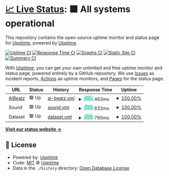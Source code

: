 # [📈 Live Status](https://uptime.aibeatz.com): <!--live status--> **🟩 All systems operational**

This repository contains the open-source uptime monitor and status page for [Upptime](https://upptime.js.org), powered by [Upptime](https://github.com/upptime/upptime).

[![Uptime CI](https://github.com/aibeatz/upptime/workflows/Uptime%20CI/badge.svg)](https://github.com/aibeatz/upptime/actions?query=workflow%3A%22Uptime+CI%22)
[![Response Time CI](https://github.com/aibeatz/upptime/workflows/Response%20Time%20CI/badge.svg)](https://github.com/aibeatz/upptime/actions?query=workflow%3A%22Response+Time+CI%22)
[![Graphs CI](https://github.com/aibeatz/upptime/workflows/Graphs%20CI/badge.svg)](https://github.com/aibeatz/upptime/actions?query=workflow%3A%22Graphs+CI%22)
[![Static Site CI](https://github.com/aibeatz/upptime/workflows/Static%20Site%20CI/badge.svg)](https://github.com/aibeatz/upptime/actions?query=workflow%3A%22Static+Site+CI%22)
[![Summary CI](https://github.com/aibeatz/upptime/workflows/Summary%20CI/badge.svg)](https://github.com/aibeatz/upptime/actions?query=workflow%3A%22Summary+CI%22)

With [Upptime](https://upptime.js.org), you can get your own unlimited and free uptime monitor and status page, powered entirely by a GitHub repository. We use [Issues](https://github.com/upptime/upptime/issues) as incident reports, [Actions](https://github.com/aibeatz/upptime/actions) as uptime monitors, and [Pages](https://uptime.aibeatz.com) for the status page.

<!--start: status pages-->
<!-- This summary is generated by Upptime (https://github.com/upptime/upptime) -->
<!-- Do not edit this manually, your changes will be overwritten -->
<!-- prettier-ignore -->
| URL | Status | History | Response Time | Uptime |
| --- | ------ | ------- | ------------- | ------ |
| <img alt="" src="https://icons.duckduckgo.com/ip3/aibeatz.com.ico" height="13"> [AIBeatz](https://aibeatz.com) | 🟩 Up | [ai-beatz.yml](https://github.com/AIBeatz/upptime/commits/HEAD/history/ai-beatz.yml) | <details><summary><img alt="Response time graph" src="./graphs/ai-beatz/response-time-week.png" height="20"> 463ms</summary><br><a href="https://uptime.aibeatz.com/history/ai-beatz"><img alt="Response time 299" src="https://img.shields.io/endpoint?url=https%3A%2F%2Fraw.githubusercontent.com%2FAIBeatz%2Fupptime%2FHEAD%2Fapi%2Fai-beatz%2Fresponse-time.json"></a><br><a href="https://uptime.aibeatz.com/history/ai-beatz"><img alt="24-hour response time 553" src="https://img.shields.io/endpoint?url=https%3A%2F%2Fraw.githubusercontent.com%2FAIBeatz%2Fupptime%2FHEAD%2Fapi%2Fai-beatz%2Fresponse-time-day.json"></a><br><a href="https://uptime.aibeatz.com/history/ai-beatz"><img alt="7-day response time 463" src="https://img.shields.io/endpoint?url=https%3A%2F%2Fraw.githubusercontent.com%2FAIBeatz%2Fupptime%2FHEAD%2Fapi%2Fai-beatz%2Fresponse-time-week.json"></a><br><a href="https://uptime.aibeatz.com/history/ai-beatz"><img alt="30-day response time 440" src="https://img.shields.io/endpoint?url=https%3A%2F%2Fraw.githubusercontent.com%2FAIBeatz%2Fupptime%2FHEAD%2Fapi%2Fai-beatz%2Fresponse-time-month.json"></a><br><a href="https://uptime.aibeatz.com/history/ai-beatz"><img alt="1-year response time 309" src="https://img.shields.io/endpoint?url=https%3A%2F%2Fraw.githubusercontent.com%2FAIBeatz%2Fupptime%2FHEAD%2Fapi%2Fai-beatz%2Fresponse-time-year.json"></a></details> | <details><summary><a href="https://uptime.aibeatz.com/history/ai-beatz">100.00%</a></summary><a href="https://uptime.aibeatz.com/history/ai-beatz"><img alt="All-time uptime 99.99%" src="https://img.shields.io/endpoint?url=https%3A%2F%2Fraw.githubusercontent.com%2FAIBeatz%2Fupptime%2FHEAD%2Fapi%2Fai-beatz%2Fuptime.json"></a><br><a href="https://uptime.aibeatz.com/history/ai-beatz"><img alt="24-hour uptime 100.00%" src="https://img.shields.io/endpoint?url=https%3A%2F%2Fraw.githubusercontent.com%2FAIBeatz%2Fupptime%2FHEAD%2Fapi%2Fai-beatz%2Fuptime-day.json"></a><br><a href="https://uptime.aibeatz.com/history/ai-beatz"><img alt="7-day uptime 100.00%" src="https://img.shields.io/endpoint?url=https%3A%2F%2Fraw.githubusercontent.com%2FAIBeatz%2Fupptime%2FHEAD%2Fapi%2Fai-beatz%2Fuptime-week.json"></a><br><a href="https://uptime.aibeatz.com/history/ai-beatz"><img alt="30-day uptime 100.00%" src="https://img.shields.io/endpoint?url=https%3A%2F%2Fraw.githubusercontent.com%2FAIBeatz%2Fupptime%2FHEAD%2Fapi%2Fai-beatz%2Fuptime-month.json"></a><br><a href="https://uptime.aibeatz.com/history/ai-beatz"><img alt="1-year uptime 100.00%" src="https://img.shields.io/endpoint?url=https%3A%2F%2Fraw.githubusercontent.com%2FAIBeatz%2Fupptime%2FHEAD%2Fapi%2Fai-beatz%2Fuptime-year.json"></a></details>
| <img alt="" src="https://icons.duckduckgo.com/ip3/null.ico" height="13"> Sound | 🟩 Up | [sound.yml](https://github.com/AIBeatz/upptime/commits/HEAD/history/sound.yml) | <details><summary><img alt="Response time graph" src="./graphs/sound/response-time-week.png" height="20"> 632ms</summary><br><a href="https://uptime.aibeatz.com/history/sound"><img alt="Response time 592" src="https://img.shields.io/endpoint?url=https%3A%2F%2Fraw.githubusercontent.com%2FAIBeatz%2Fupptime%2FHEAD%2Fapi%2Fsound%2Fresponse-time.json"></a><br><a href="https://uptime.aibeatz.com/history/sound"><img alt="24-hour response time 595" src="https://img.shields.io/endpoint?url=https%3A%2F%2Fraw.githubusercontent.com%2FAIBeatz%2Fupptime%2FHEAD%2Fapi%2Fsound%2Fresponse-time-day.json"></a><br><a href="https://uptime.aibeatz.com/history/sound"><img alt="7-day response time 632" src="https://img.shields.io/endpoint?url=https%3A%2F%2Fraw.githubusercontent.com%2FAIBeatz%2Fupptime%2FHEAD%2Fapi%2Fsound%2Fresponse-time-week.json"></a><br><a href="https://uptime.aibeatz.com/history/sound"><img alt="30-day response time 639" src="https://img.shields.io/endpoint?url=https%3A%2F%2Fraw.githubusercontent.com%2FAIBeatz%2Fupptime%2FHEAD%2Fapi%2Fsound%2Fresponse-time-month.json"></a><br><a href="https://uptime.aibeatz.com/history/sound"><img alt="1-year response time 597" src="https://img.shields.io/endpoint?url=https%3A%2F%2Fraw.githubusercontent.com%2FAIBeatz%2Fupptime%2FHEAD%2Fapi%2Fsound%2Fresponse-time-year.json"></a></details> | <details><summary><a href="https://uptime.aibeatz.com/history/sound">100.00%</a></summary><a href="https://uptime.aibeatz.com/history/sound"><img alt="All-time uptime 100.00%" src="https://img.shields.io/endpoint?url=https%3A%2F%2Fraw.githubusercontent.com%2FAIBeatz%2Fupptime%2FHEAD%2Fapi%2Fsound%2Fuptime.json"></a><br><a href="https://uptime.aibeatz.com/history/sound"><img alt="24-hour uptime 100.00%" src="https://img.shields.io/endpoint?url=https%3A%2F%2Fraw.githubusercontent.com%2FAIBeatz%2Fupptime%2FHEAD%2Fapi%2Fsound%2Fuptime-day.json"></a><br><a href="https://uptime.aibeatz.com/history/sound"><img alt="7-day uptime 100.00%" src="https://img.shields.io/endpoint?url=https%3A%2F%2Fraw.githubusercontent.com%2FAIBeatz%2Fupptime%2FHEAD%2Fapi%2Fsound%2Fuptime-week.json"></a><br><a href="https://uptime.aibeatz.com/history/sound"><img alt="30-day uptime 100.00%" src="https://img.shields.io/endpoint?url=https%3A%2F%2Fraw.githubusercontent.com%2FAIBeatz%2Fupptime%2FHEAD%2Fapi%2Fsound%2Fuptime-month.json"></a><br><a href="https://uptime.aibeatz.com/history/sound"><img alt="1-year uptime 100.00%" src="https://img.shields.io/endpoint?url=https%3A%2F%2Fraw.githubusercontent.com%2FAIBeatz%2Fupptime%2FHEAD%2Fapi%2Fsound%2Fuptime-year.json"></a></details>
| <img alt="" src="https://icons.duckduckgo.com/ip3/null.ico" height="13"> Dataset | 🟩 Up | [dataset.yml](https://github.com/AIBeatz/upptime/commits/HEAD/history/dataset.yml) | <details><summary><img alt="Response time graph" src="./graphs/dataset/response-time-week.png" height="20"> 790ms</summary><br><a href="https://uptime.aibeatz.com/history/dataset"><img alt="Response time 700" src="https://img.shields.io/endpoint?url=https%3A%2F%2Fraw.githubusercontent.com%2FAIBeatz%2Fupptime%2FHEAD%2Fapi%2Fdataset%2Fresponse-time.json"></a><br><a href="https://uptime.aibeatz.com/history/dataset"><img alt="24-hour response time 688" src="https://img.shields.io/endpoint?url=https%3A%2F%2Fraw.githubusercontent.com%2FAIBeatz%2Fupptime%2FHEAD%2Fapi%2Fdataset%2Fresponse-time-day.json"></a><br><a href="https://uptime.aibeatz.com/history/dataset"><img alt="7-day response time 790" src="https://img.shields.io/endpoint?url=https%3A%2F%2Fraw.githubusercontent.com%2FAIBeatz%2Fupptime%2FHEAD%2Fapi%2Fdataset%2Fresponse-time-week.json"></a><br><a href="https://uptime.aibeatz.com/history/dataset"><img alt="30-day response time 737" src="https://img.shields.io/endpoint?url=https%3A%2F%2Fraw.githubusercontent.com%2FAIBeatz%2Fupptime%2FHEAD%2Fapi%2Fdataset%2Fresponse-time-month.json"></a><br><a href="https://uptime.aibeatz.com/history/dataset"><img alt="1-year response time 698" src="https://img.shields.io/endpoint?url=https%3A%2F%2Fraw.githubusercontent.com%2FAIBeatz%2Fupptime%2FHEAD%2Fapi%2Fdataset%2Fresponse-time-year.json"></a></details> | <details><summary><a href="https://uptime.aibeatz.com/history/dataset">100.00%</a></summary><a href="https://uptime.aibeatz.com/history/dataset"><img alt="All-time uptime 99.91%" src="https://img.shields.io/endpoint?url=https%3A%2F%2Fraw.githubusercontent.com%2FAIBeatz%2Fupptime%2FHEAD%2Fapi%2Fdataset%2Fuptime.json"></a><br><a href="https://uptime.aibeatz.com/history/dataset"><img alt="24-hour uptime 100.00%" src="https://img.shields.io/endpoint?url=https%3A%2F%2Fraw.githubusercontent.com%2FAIBeatz%2Fupptime%2FHEAD%2Fapi%2Fdataset%2Fuptime-day.json"></a><br><a href="https://uptime.aibeatz.com/history/dataset"><img alt="7-day uptime 100.00%" src="https://img.shields.io/endpoint?url=https%3A%2F%2Fraw.githubusercontent.com%2FAIBeatz%2Fupptime%2FHEAD%2Fapi%2Fdataset%2Fuptime-week.json"></a><br><a href="https://uptime.aibeatz.com/history/dataset"><img alt="30-day uptime 100.00%" src="https://img.shields.io/endpoint?url=https%3A%2F%2Fraw.githubusercontent.com%2FAIBeatz%2Fupptime%2FHEAD%2Fapi%2Fdataset%2Fuptime-month.json"></a><br><a href="https://uptime.aibeatz.com/history/dataset"><img alt="1-year uptime 100.00%" src="https://img.shields.io/endpoint?url=https%3A%2F%2Fraw.githubusercontent.com%2FAIBeatz%2Fupptime%2FHEAD%2Fapi%2Fdataset%2Fuptime-year.json"></a></details>

<!--end: status pages-->

[**Visit our status website →**](https://uptime.aibeatz.com)

## 📄 License

- Powered by: [Upptime](https://github.com/upptime/upptime)
- Code: [MIT](./LICENSE) © [Upptime](https://upptime.js.org)
- Data in the `./history` directory: [Open Database License](https://opendatacommons.org/licenses/odbl/1-0/)
